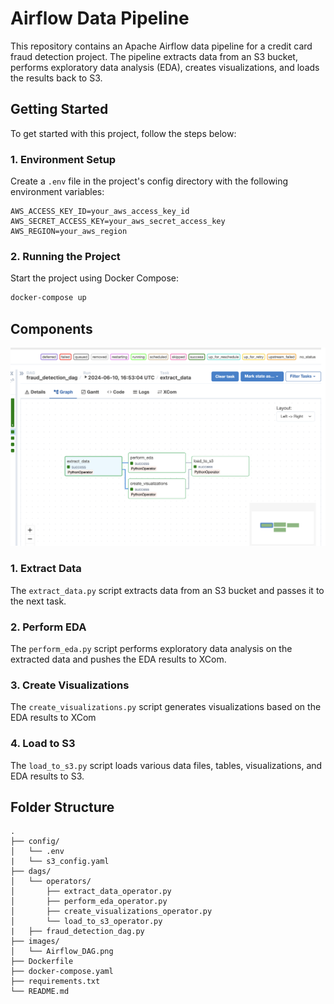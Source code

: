 # Airflow Data Pipeline

This repository contains an Apache Airflow data pipeline for a credit card fraud detection project. The pipeline extracts data from an S3 bucket, performs exploratory data analysis (EDA), creates visualizations, and loads the results back to S3.

## Getting Started

To get started with this project, follow the steps below:

### 1. Environment Setup

Create a `.env` file in the project's config directory with the following environment variables:

```dotenv
AWS_ACCESS_KEY_ID=your_aws_access_key_id
AWS_SECRET_ACCESS_KEY=your_aws_secret_access_key
AWS_REGION=your_aws_region
```

### 2. Running the Project

Start the project using Docker Compose:

```bash
docker-compose up
```

## Components

![Airflow DAG](images/Airflow_DAG.png)

### 1. Extract Data

The `extract_data.py` script extracts data from an S3 bucket and passes it to the next task.

### 2. Perform EDA

The `perform_eda.py` script performs exploratory data analysis on the extracted data and pushes the EDA results to XCom.

### 3. Create Visualizations

The `create_visualizations.py` script generates visualizations based on the EDA results to XCom

### 4. Load to S3

The `load_to_s3.py` script loads various data files, tables, visualizations, and EDA results to S3.

## Folder Structure

```
.
├── config/
│   └── .env
|   └── s3_config.yaml
├── dags/
│   └── operators/
│       ├── extract_data_operator.py
│       ├── perform_eda_operator.py
│       ├── create_visualizations_operator.py
│       └── load_to_s3_operator.py
|   ├── fraud_detection_dag.py
├── images/
│   └── Airflow_DAG.png
├── Dockerfile
├── docker-compose.yaml
├── requirements.txt
└── README.md

```
